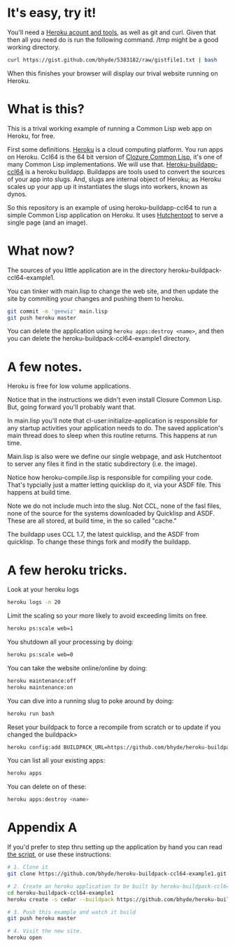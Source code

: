 # It's easy, try it!

You'll need a [Heroku acount and tools](https://devcenter.heroku.com/articles/quickstart), as 
well as git and curl.  Given that then all you need do is run the following command.  /tmp
might be a good working directory.

```bash
curl https://gist.github.com/bhyde/5383182/raw/gistfile1.txt | bash
```

When this finishes your browser will display our trival website running on Heroku.

# What is this?

This is a trival working example of running a Common Lisp web app on Heroku, for free.

First some definitions.  [Heroku](https://www.heroku.com/) is a cloud
computing platform.  You run apps on Heroku.  Ccl64 is the 64 bit
version of [Clozure Common Lisp](http://ccl.clozure.com/), it's one of
many Common Lisp implementations.  We will use that.
[Heroku-buildapp-ccl64](https://github.com/bhyde/heroku-buildpack-ccl64)
is a heroku buildapp.  Buildapps are tools used to convert the sources
of your app into slugs.  And, slugs are internal object of Heroku; as
Heroku scales up your app up it instantiates the slugs into workers,
known as dynos.

So this repository is an example of using heroku-buildapp-ccl64 to run
a simple Common Lisp application on Heroku.  It uses
[Hutchentoot](http://weitz.de/hunchentoot/) to serve a single page
(and an image).

# What now?

The sources of you little application are in the directory heroku-buildpack-ccl64-example1.

You can tinker with main.lisp to change the web site, and then update the site by commiting
your changes and pushing them to heroku.

```bash
git commit -m 'geewiz' main.lisp
git push heroku master
```

You can delete the application using ```heroku apps:destroy <name>```, and then
you can delete the heroku-buildpack-ccl64-example1 directory.

# A few notes.

Heroku is free for low volume applications.

Notice that in the instructions we didn't even install Closure Common Lisp.  But, going forward you'll probably
want that.

In main.lisp you'll note that cl-user:initialize-application is responsible
for any startup activities your application needs to do.  The saved application's
main thread does to sleep when this routine returns.  This happens at run time.

Main.lisp is also were we define our single webpage, and ask Hutchentoot to server
any files it find in the static subdirectory (i.e. the image).

Notice how heroku-compile.lisp is responsible for compiling your code.  That's
typcially just a matter letting quicklisp do it, via your ASDF file.  This happens
at build time.

Note we do not include much into the slug.  Not CCL, none of the fasl files,
none of the source for the systems downloaded by Quicklisp and ASDF.  These
are all stored, at build time, in the so called "cache."

The buildapp uses CCL 1.7, the latest quicklisp, and the ASDF from quicklisp.  To
change these things fork and modify the buildapp.

# A few heroku tricks.

Look at your heroku logs
```bash
heroku logs -n 20
```

Limit the scaling so your more likely to avoid
exceeding limits on free.
```bash
heroku ps:scale web=1
```

You shutdown all your processing by doing:
```bash
heroku ps:scale web=0
```

You can take the website online/online by doing:
```bash
heroku maintenance:off
heroku maintenance:on
```

You can dive into a running slug to poke around by doing:
```bash
heroku run bash
```

Reset your buildpack to force a recompile from scratch or to update if
you changed the buildpack>
```bash
heroku config:add BUILDPACK_URL=https://github.com/bhyde/heroku-buildpack-ccl64.git
```

You can list all your existing apps:
```bash
heroku apps
```

You can delete on of these:
```bash
heroku apps:destroy <name>
```

# Appendix A

If you'd prefer to step thru setting up the application by hand you can
read [the script](https://gist.github.com/bhyde/5383182), or use these instructions:

```bash
# 1. Clone it
git clone https://github.com/bhyde/heroku-buildpack-ccl64-example1.git

# 2. Create an heroku application to be built by heroku-buildpack-ccl64.
cd heroku-buildpack-ccl64-example1
heroku create -s cedar --buildpack https://github.com/bhyde/heroku-buildpack-ccl64.git

# 3. Push this example and watch it build
git push heroku master

# 4. Visit the new site.
heroku open
```

